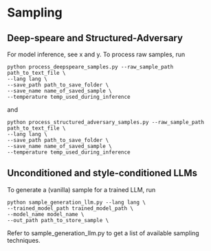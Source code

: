 # Sampling

## Deep-speare and Structured-Adversary
For model inference, see x and y. To process raw samples, run

```
python process_deepspeare_samples.py --raw_sample_path path_to_text_file \
--lang lang \
--save_path path_to_save_folder \
--save_name name_of_saved_sample \
--temperature temp_used_during_inference
```

and 

```
python process_structured_adversary_samples.py --raw_sample_path path_to_text_file \
--lang lang \
--save_path path_to_save_folder \
--save_name name_of_saved_sample \
--temperature temp_used_during_inference
```

## Unconditioned and style-conditioned LLMs
To generate a (vanilla) sample for a trained LLM, run

```
python sample_generation_llm.py --lang lang \
--trained_model_path trained_model_path \
--model_name model_name \
--out_path path_to_store_sample \
```
Refer to sample_generation_llm.py to get a list of available sampling techniques.

